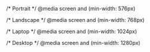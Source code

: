 /* Portrait */
@media screen and (min-width: 576px)
    
/* Landscape */
@media screen and (min-width: 768px)
    
/* Laptop */
@media screen and (min-width: 1024px)

/* Desktop */
@media screen and (min-width: 1280px)